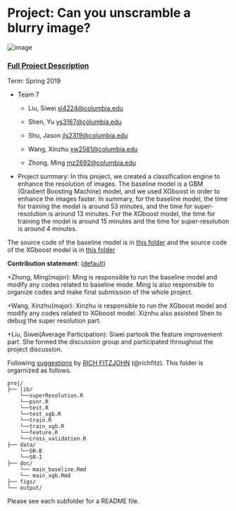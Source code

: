 # Project: Can you unscramble a blurry image? 
![image](figs/example.png)

### [Full Project Description](doc/project3_desc.md)

Term: Spring 2019

+ Team 7

	+ Liu, Siwei sl4224@columbia.edu

	+ Shen, Yu ys3167@columbia.edu

	+ Shu, Jason jls2319@columbia.edu

	+ Wang, Xinzhu xw2581@columbia.edu

	+ Zhong, Ming mz2692@columbia.edu


+ Project summary: In this project, we created a classification engine to enhance the resolution of images. The baseline model is a GBM (Gradient Boosting Machine) model, and we used XGboost in order to enhance the images faster. In summary, for the baseline model, the time for training the model is around 53 minutes, and the time for super-resolution is around 13 minutes. For the XGboost model, the time for training the model is around 15 minutes and the time for super-resolution is around 4 minutes.

The source code of the baseline model is in [this folder](doc/main_baseline.Rmd) and the source code of the XGboost model is in [this folder](doc/main_xgb.Rmd)
	
**Contribution statement**: ([default](doc/a_note_on_contributions.md)) 

+Zhong, Ming(major): Ming is responsible to run the baseline model and modify any codes related to baseline mode. Ming is also responsible to organize codes and make final submission of the whole project. 

+Wang, Xinzhu(major): Xinzhu is responsible to run the XGboost model and modify any codes related to XGboost model. Xiznhu also assisted Shen to debug the super resolution part.  

+Liu, Siwei(Average Participation): Siwei partook the feature improvement part. She formed the discussion group and participated throughout the project discussion.

Following [suggestions](http://nicercode.github.io/blog/2013-04-05-projects/) by [RICH FITZJOHN](http://nicercode.github.io/about/#Team) (@richfitz). This folder is orgarnized as follows.

```
proj/
├── lib/
    └──superResolution.R
    └──psnr.R
    └──test.R
    └──test_xgb.R
    └──train.R
    └──train_xgb.R
    └──feature.R
    └──cross_validation.R
├── data/
    └──SR-B
    └──SR-I
├── doc/
    └── main_baseline.Rmd
    └── main_xgb.Rmd
├── figs/
└── output/
```

Please see each subfolder for a README file.
